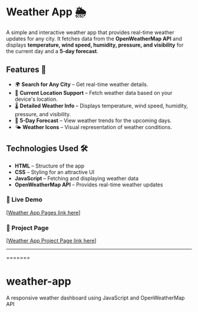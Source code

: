 # Weather App 🌦️

A simple and interactive weather app that provides real-time weather updates for any city. It fetches data from the **OpenWeatherMap API** and displays **temperature, wind speed, humidity, pressure, and visibility** for the current day and a **5-day forecast**.

## Features 🚀
- 🌍 **Search for Any City** – Get real-time weather details.
- 📍 **Current Location Support** – Fetch weather data based on your device's location.
- 🌡️ **Detailed Weather Info** – Displays temperature, wind speed, humidity, pressure, and visibility.
- 📅 **5-Day Forecast** – View weather trends for the upcoming days.
- 🌤️ **Weather Icons** – Visual representation of weather conditions.

## Technologies Used 🛠️
- **HTML** – Structure of the app
- **CSS** – Styling for an attractive UI
- **JavaScript** – Fetching and displaying weather data
- **OpenWeatherMap API** – Provides real-time weather updates

### 🔗 Live Demo  
[[Weather App Pages link here](https://cutm-weather.vercel.app/)]

### 🔗 Project Page  
[[Weather App Project Page link here](https://roadmap.sh/projects/weather-app)]

---
=======
# weather-app
A responsive weather dashboard using JavaScript and OpenWeatherMap API

